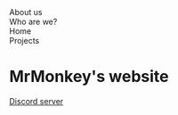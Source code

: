<!DOCTYPE html>
<html lang="en">
<head>
    <link rel="stylesheet" type="text/css" href="https://mrmonkeyongithub.github.io/style.css">
    <meta charset="UTF-8">
    <meta http-equiv="X-UA-Compatible" content="IE=edge">
    <meta name="viewport" content="width=device-width, initial-scale=1.0">
    <title>MrMonkey's website</title>
</head>
<body>
    <div id="overview">
        <div id="top-map">
            <div id="about-map">About us</div>
            <div id="whoami-map">Who are we?</div>
            <div id="home-map">Home</div>
            <div id="projects-map">Projects</div>
        </div>
        <h1>MrMonkey's website</h1>
    </div>
    <div id="links">
        <a id="discord-link" href="https://discord.gg/MuPgaunhtd">Discord server</a>
    </div>
</body>
</html>